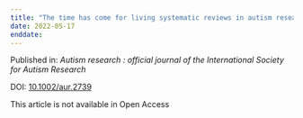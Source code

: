 ```yaml
---
title: "The time has come for living systematic reviews in autism research."
date: 2022-05-17
enddate:
---
```


Published in: *Autism research : official journal of the International Society for Autism Research*

DOI: [10.1002/aur.2739](https://doi.org/10.1002/aur.2739)

This article is not available in Open Access


